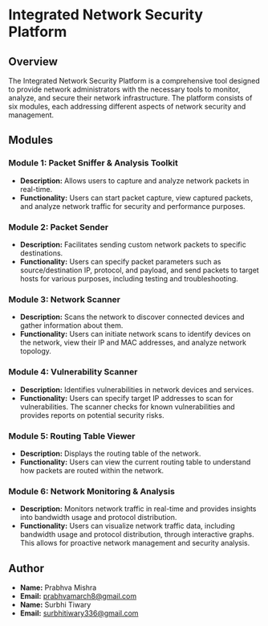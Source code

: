 # Integrated Network Security Platform

## Overview
The Integrated Network Security Platform is a comprehensive tool designed to provide network administrators with the necessary tools to monitor, analyze, and secure their network infrastructure. The platform consists of six modules, each addressing different aspects of network security and management.

## Modules
### Module 1: Packet Sniffer & Analysis Toolkit
- **Description:** Allows users to capture and analyze network packets in real-time.
- **Functionality:** Users can start packet capture, view captured packets, and analyze network traffic for security and performance purposes.

### Module 2: Packet Sender
- **Description:** Facilitates sending custom network packets to specific destinations.
- **Functionality:** Users can specify packet parameters such as source/destination IP, protocol, and payload, and send packets to target hosts for various purposes, including testing and troubleshooting.

### Module 3: Network Scanner
- **Description:** Scans the network to discover connected devices and gather information about them.
- **Functionality:** Users can initiate network scans to identify devices on the network, view their IP and MAC addresses, and analyze network topology.

### Module 4: Vulnerability Scanner
- **Description:** Identifies vulnerabilities in network devices and services.
- **Functionality:** Users can specify target IP addresses to scan for vulnerabilities. The scanner checks for known vulnerabilities and provides reports on potential security risks.

### Module 5: Routing Table Viewer
- **Description:** Displays the routing table of the network.
- **Functionality:** Users can view the current routing table to understand how packets are routed within the network.

### Module 6: Network Monitoring & Analysis
- **Description:** Monitors network traffic in real-time and provides insights into bandwidth usage and protocol distribution.
- **Functionality:** Users can visualize network traffic data, including bandwidth usage and protocol distribution, through interactive graphs. This allows for proactive network management and security analysis.


## Author
- **Name:** Prabhva Mishra
- **Email:** prabhvamarch8@gmail.com
- **Name:** Surbhi Tiwary
- **Email:** surbhitiwary336@gmail.com
